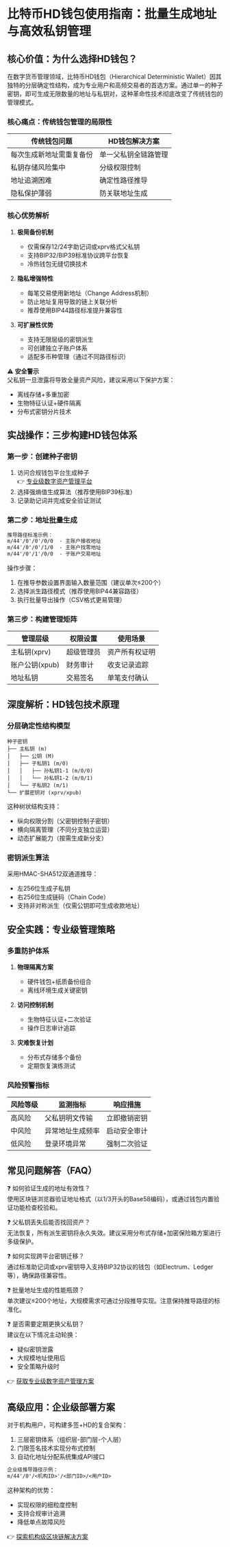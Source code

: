 # 比特币HD钱包使用指南：批量生成地址与高效私钥管理

## 核心价值：为什么选择HD钱包？

在数字货币管理领域，比特币HD钱包（Hierarchical Deterministic Wallet）因其独特的分层确定性结构，成为专业用户和高频交易者的首选方案。通过单一的种子密钥，即可生成无限数量的地址与私钥对，这种革命性技术彻底改变了传统钱包的管理模式。

### 核心痛点：传统钱包管理的局限性

| 传统钱包问题 | HD钱包解决方案 |
|------------|----------------|
| 每次生成新地址需重复备份 | 单一父私钥全链路管理 |
| 私钥存储风险集中 | 分级权限控制 |
| 地址追溯困难 | 确定性路径推导 |
| 隐私保护薄弱 | 防关联地址生成 |

### 核心优势解析

1. **极简备份机制**
   - 仅需保存12/24字助记词或xprv格式父私钥
   - 支持BIP32/BIP39标准协议跨平台恢复
   - 冷热钱包无缝切换技术

2. **隐私增强特性**
   - 每笔交易使用新地址（Change Address机制）
   - 防止地址复用导致的链上关联分析
   - 推荐使用BIP44路径标准提升兼容性

3. **可扩展性优势**
   - 支持无限层级的密钥派生
   - 可创建独立子账户体系
   - 适配多币种管理（通过不同路径标识）

⚠️ **安全警示**  
父私钥一旦泄露将导致全量资产风险，建议采用以下保护方案：
- 离线存储+多重加密
- 生物特征认证+硬件隔离
- 分布式密钥分片技术

## 实战操作：三步构建HD钱包体系

### 第一步：创建种子密钥

1. 访问合规钱包平台生成种子  
👉 [专业级数字资产管理平台](https://bit.ly/okx_welcome)
2. 选择强熵值生成算法（推荐使用BIP39标准）
3. 记录助记词并完成安全验证测试

### 第二步：地址批量生成

```markdown
推导路径标准示例：
m/44'/0'/0'/0/0  - 主账户接收地址
m/44'/0'/0'/1/0  - 主账户找零地址
m/44'/0'/1'/0/0  - 子账户交易地址
```

操作步骤：
1. 在推导参数设置界面输入数量范围（建议单次≤200个）
2. 选择派生路径模式（推荐使用BIP44兼容路径）
3. 执行批量导出操作（CSV格式更易管理）

### 第三步：构建管理矩阵

| 管理层级 | 权限设置 | 使用场景 |
|---------|----------|----------|
| 主私钥(xprv) | 超级管理员 | 资产所有权证明 |
| 账户公钥(xpub) | 财务审计 | 收支记录追踪 |
| 地址私钥 | 交易签名 | 单笔支付确认 |

## 深度解析：HD钱包技术原理

### 分层确定性结构模型

```
种子密钥
├── 主私钥 (m)
│   ├── 公钥 (M)
│   ├── 子私钥1 (m/0)
│   │   ├── 孙私钥1-1 (m/0/0)
│   │   └── 孙私钥1-2 (m/0/1)
│   └── 子私钥2 (m/1)
└── 扩展密钥对 (xprv/xpub)
```

这种树状结构支持：
- 纵向权限分割（父密钥控制子密钥）
- 横向隔离管理（不同分支独立运营）
- 动态扩展能力（按需生成新分支）

### 密钥派生算法

采用HMAC-SHA512双通道推导：
- 左256位生成子私钥
- 右256位生成链码（Chain Code）
- 支持非对称派生（仅需公钥即可生成收款地址）

## 安全实践：专业级管理策略

### 多重防护体系

1. **物理隔离方案**
   - 硬件钱包+纸质备份组合
   - 离线环境生成关键密钥

2. **访问控制机制**
   - 生物特征认证+二次验证
   - 操作日志审计追踪

3. **灾难恢复计划**
   - 分布式存储多个备份
   - 定期恢复演练测试

### 风险预警指标

| 风险等级 | 监测指标 | 响应措施 |
|---------|----------|----------|
| 高风险  | 父私钥明文传输 | 立即撤销密钥 |
| 中风险  | 异常地址生成频率 | 启动安全审计 |
| 低风险  | 登录环境异常 | 强制二次验证 |

## 常见问题解答（FAQ）

❓ 如何验证生成的地址有效性？  
使用区块链浏览器验证地址格式（以1/3开头的Base58编码），或通过钱包内置验证功能检查校验和。

❓ 父私钥丢失后能否找回资产？  
无法恢复，所有派生密钥将永久失效。建议采用分布式存储+加密保险箱方案进行多级保护。

❓ 如何实现跨平台密钥迁移？  
通过标准助记词或xprv密钥导入支持BIP32协议的钱包（如Electrum、Ledger等），确保路径兼容性。

❓ 批量地址生成的性能瓶颈？  
单次建议≤200个地址，大规模需求可通过分段推导实现。注意保持推导路径的标准化。

❓ 是否需要定期更换父私钥？  
建议在以下情况主动轮换：  
- 疑似密钥泄露  
- 大规模地址使用后  
- 安全策略升级时

👉 [获取专业级数字资产管理方案](https://bit.ly/okx_welcome)

## 高级应用：企业级部署方案

对于机构用户，可构建多签+HD的复合架构：
1. 三层密钥体系（组织层-部门层-个人层）
2. 门限签名技术实现分布式控制
3. 自动化地址分配系统集成API接口

```markdown
企业级推导路径示例：
m/44'/0'/<机构ID>'/<部门ID>/<用户ID>
```

这种架构的优势：
- 实现权限的细粒度控制
- 支持合规审计追溯
- 降低单点故障风险

👉 [探索机构级区块链解决方案](https://bit.ly/okx_welcome)